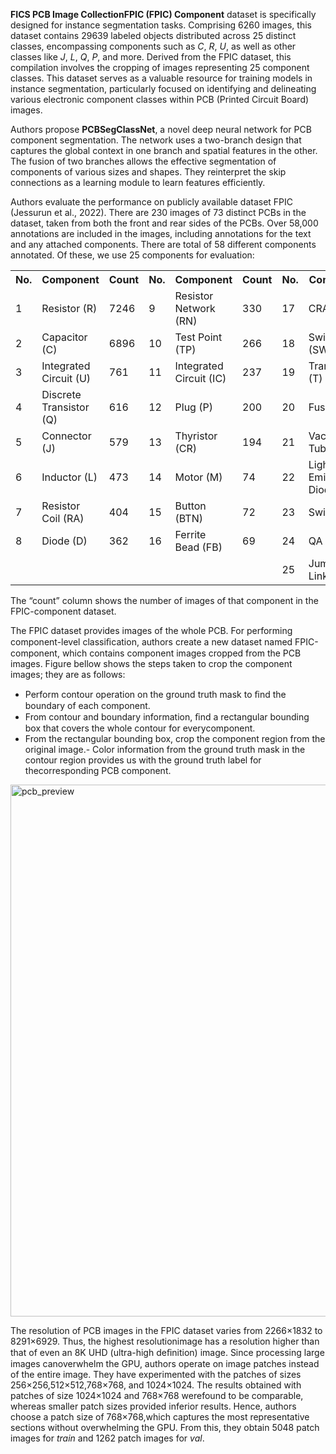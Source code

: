 **FICS PCB Image CollectionFPIC (FPIC) Component** dataset is specifically designed for instance segmentation tasks. Comprising 6260 images, this dataset contains 29639 labeled objects distributed across 25 distinct classes, encompassing components such as *C*, *R*, *U*, as well as other classes like *J*, *L*, *Q*, *P*, and more. Derived from the FPIC dataset, this compilation involves the cropping of images representing 25 component classes. This dataset serves as a valuable resource for training models in instance segmentation, particularly focused on identifying and delineating various electronic component classes within PCB (Printed Circuit Board) images.

Authors propose **PCBSegClassNet**, a novel deep neural network for PCB component segmentation. The network uses a two-branch design that captures the global context in one branch and spatial features in the other. The fusion of two branches allows the effective segmentation of components of various sizes and shapes. They reinterpret the skip connections as a learning module to learn features efficiently. 

Authors evaluate the performance on publicly available dataset FPIC (Jessurun et al., 2022). There are 230 images of 73 distinct PCBs in the dataset, taken from both the front and rear sides of the PCBs. Over 58,000 annotations are included in the images, including annotations for the text and any attached components. There are total of 58 different components annotated. Of these, we use 25 components for evaluation:

<table>
  <tr>
    <th>No.</th>
    <th>Component</th>
    <th>Count</th>
    <th>No.</th>
    <th>Component</th>
    <th>Count</th>
    <th>No.</th>
    <th>Component</th>
    <th>Count</th>
  </tr>
  <tr>
    <td>1</td>
    <td>Resistor (R)</td>
    <td>7246</td>
    <td>9</td>
    <td>Resistor Network (RN)</td>
    <td>330</td>
    <td>17</td>
    <td>CRA</td>
    <td>54</td>
  </tr>
  <tr>
    <td>2</td>
    <td>Capacitor (C)</td>
    <td>6896</td>
    <td>10</td>
    <td>Test Point (TP)</td>
    <td>266</td>
    <td>18</td>
    <td>Switch (SW)</td>
    <td>50</td>
  </tr>
  <tr>
    <td>3</td>
    <td>Integrated Circuit (U)</td>
    <td>761</td>
    <td>11</td>
    <td>Integrated Circuit (IC)</td>
    <td>237</td>
    <td>19</td>
    <td>Transformer (T)</td>
    <td>47</td>
  </tr>
  <tr>
    <td>4</td>
    <td>Discrete Transistor (Q)</td>
    <td>616</td>
    <td>12</td>
    <td>Plug (P)</td>
    <td>200</td>
    <td>20</td>
    <td>Fuse (F)</td>
    <td>44</td>
  </tr>
  <tr>
    <td>5</td>
    <td>Connector (J)</td>
    <td>579</td>
    <td>13</td>
    <td>Thyristor (CR)</td>
    <td>194</td>
    <td>21</td>
    <td>Vaccum Tube (V)</td>
    <td>41</td>
  </tr>
  <tr>
    <td>6</td>
    <td>Inductor (L)</td>
    <td>473</td>
    <td>14</td>
    <td>Motor (M)</td>
    <td>74</td>
    <td>22</td>
    <td>Light Emitting Diode (LED)</td>
    <td>39</td>
  </tr>
  <tr>
    <td>7</td>
    <td>Resistor Coil (RA)</td>
    <td>404</td>
    <td>15</td>
    <td>Button (BTN)</td>
    <td>72</td>
    <td>23</td>
    <td>Switch (S)</td>
    <td>37</td>
  </tr>
  <tr>
    <td>8</td>
    <td>Diode (D)</td>
    <td>362</td>
    <td>16</td>
    <td>Ferrite Bead (FB)</td>
    <td>69</td>
    <td>24</td>
    <td>QA</td>
    <td>36</td>
  </tr>
  <tr>
    <td></td>
    <td></td>
    <td></td>
    <td></td>
    <td></td>
    <td></td>
    <td>25</td>
    <td>Jumper Link (JP)</td>
    <td>31</td>
  </tr>
</table>

The “count” column shows the number of images of that component in the FPIC-component dataset.

The FPIC dataset provides images of the whole PCB. For performing component-level classiﬁcation, authors create a new dataset named FPIC-component, which contains component images cropped from the PCB images. Figure bellow shows the steps taken to crop the component images; they are as follows:

- Perform contour operation on the ground truth mask to ﬁnd the boundary of each component.
- From contour and boundary information, ﬁnd a rectangular bounding box that covers the whole contour for everycomponent.
- From the rectangular bounding box, crop the component region from the original image.- Color information from the ground truth mask in the contour region provides us with the ground truth label for thecorresponding PCB component.

<img width="851" alt="pcb_preview" src="https://github.com/dataset-ninja/fpic-component/assets/123257559/192cb8aa-0002-4cf3-8fbe-f61c0968c8c2">

The resolution of PCB images in the FPIC dataset varies from 2266×1832 to 8291×6929. Thus, the highest resolutionimage has a resolution higher than that of even an 8K UHD (ultra-high deﬁnition) image. Since processing large images canoverwhelm the GPU, authors operate on image patches instead of the entire image. They have experimented with the patches of sizes 256×256,512×512,768×768, and 1024×1024. The results obtained with patches of size 1024×1024 and 768×768 werefound to be comparable, whereas smaller patch sizes provided inferior results. Hence, authors choose a patch size of 768×768,which captures the most representative sections without overwhelming the GPU. From this, they obtain 5048 patch images for *train* and 1262 patch images for *val*.
